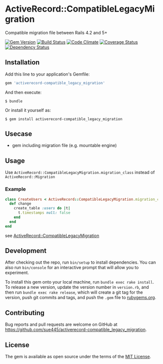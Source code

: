 # ActiveRecord::CompatibleLegacyMigration

Compatible migration file between Rails 4.2 and 5+

[![Gem Version](https://badge.fury.io/rb/activerecord-compatible_legacy_migration.svg)](https://badge.fury.io/rb/activerecord-compatible_legacy_migration)
[![Build Status](https://travis-ci.org/sue445/activerecord-compatible_legacy_migration.svg?branch=master)](https://travis-ci.org/sue445/activerecord-compatible_legacy_migration)
[![Code Climate](https://codeclimate.com/github/sue445/activerecord-compatible_legacy_migration/badges/gpa.svg)](https://codeclimate.com/github/sue445/activerecord-compatible_legacy_migration)
[![Coverage Status](https://coveralls.io/repos/github/sue445/activerecord-compatible_legacy_migration/badge.svg?branch=master)](https://coveralls.io/github/sue445/activerecord-compatible_legacy_migration?branch=master)
[![Dependency Status](https://gemnasium.com/badges/github.com/sue445/activerecord-compatible_legacy_migration.svg)](https://gemnasium.com/github.com/sue445/activerecord-compatible_legacy_migration)

## Installation

Add this line to your application's Gemfile:

```ruby
gem 'activerecord-compatible_legacy_migration'
```

And then execute:

    $ bundle

Or install it yourself as:

    $ gem install activerecord-compatible_legacy_migration

## Usecase
* gem including migration file (e.g. mountable engine)

## Usage
Use `ActiveRecord::CompatibleLegacyMigration.migration_class` instead of `ActiveRecord::Migration`

### Example

```ruby
class CreateUsers < ActiveRecord::CompatibleLegacyMigration.migration_class
  def change
    create_table :users do |t|
      t.timestamps null: false
    end
  end
end
```

see [ActiveRecord::CompatibleLegacyMigration](lib/active_record/compatible_legacy_migration.rb)

## Development

After checking out the repo, run `bin/setup` to install dependencies. You can also run `bin/console` for an interactive prompt that will allow you to experiment.

To install this gem onto your local machine, run `bundle exec rake install`. To release a new version, update the version number in `version.rb`, and then run `bundle exec rake release`, which will create a git tag for the version, push git commits and tags, and push the `.gem` file to [rubygems.org](https://rubygems.org).

## Contributing

Bug reports and pull requests are welcome on GitHub at https://github.com/sue445/activerecord-compatible_legacy_migration.


## License

The gem is available as open source under the terms of the [MIT License](http://opensource.org/licenses/MIT).

